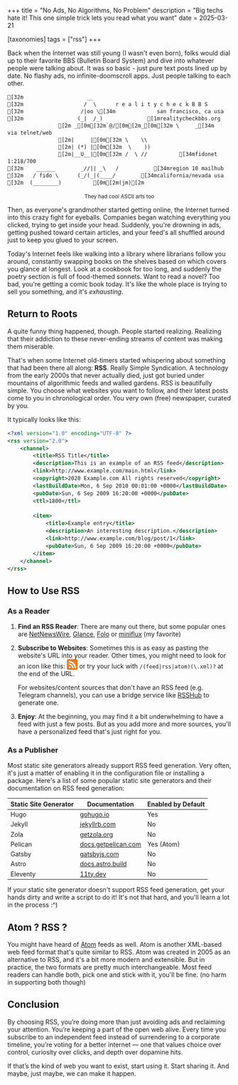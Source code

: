 +++
title = "No Ads, No Algorithms, No Problem"
description = "Big techs hate it! This one simple trick lets you read what you want"
date = 2025-03-21

[taxonomies]
tags = ["rss"]
+++

Back when the Internet was still young (I wasn't even born), folks would dial up to their favorite BBS (Bulletin Board System) and dive into whatever people were talking about.
It was so basic - just pure text posts lined up by date. No flashy ads, no infinite-doomscroll apps.
Just people talking to each other.

```ansi,center
[32m                    __
[32m                   /  \      r e a l i t y c h e c k B B S
[32m                  /|oo \[34m             san francisco, ca usa
[32m                 (_|  /_)              [1mrealitycheckbbs.org
                [2m _[0m[32m`@/[0m[2m_[0m[32m \     _[34m              via telnet/web
                [2m|     |[0m[32m \    \\
                [2m| (*) |[0m[32m  \    ))
                [2m|__U__|[0m[32m /  \ //          [34mfidonet 1:218/700
[32m    ______        _//|| _\   /           [34mregion 10 mailhub
[32m   / fido \      (_/(_|(____/        [34mcalifornia/nevada usa
[32m  (________)          [0m[2m(jm)[2m
```

<p align="center"><small>They had cool ASCII arts too </small></p>

Then, as everyone's grandmother started getting online, the Internet turned into this crazy fight for eyeballs. Companies began watching everything you clicked, trying to get inside your head. Suddenly, you're drowning in ads, getting pushed toward certain articles, and your feed's all shuffled around just to keep you glued to your screen.

Today's Internet feels like walking into a library where librarians follow you around, constantly swapping books on the shelves based on which covers you glance at longest. Look at a cookbook for too long, and suddenly the poetry section is full of food-themed sonnets. Want to read a novel? Too bad, you're getting a comic book today. It's like the whole place is trying to sell you something, and it's _exhausting_.

## Return to Roots

A quite funny thing happened, though. People started realizing. Realizing that their addiction to these never-ending streams of content was making them miserable.

That's when some Internet old-timers started whispering about something that had been there all along: **RSS**. Really Simple Syndication. A technology from the early 2000s that never actually died, just got buried under mountains of algorithmic feeds and walled gardens.
RSS is beautifully simple. You choose what websites you want to follow, and their latest posts come to you in chronological order. You very own (free) newspaper, curated by you.

It typically looks like this:

```xml
<?xml version="1.0" encoding="UTF-8" ?>
<rss version="2.0">
    <channel>
        <title>RSS Title</title>
        <description>This is an example of an RSS feed</description>
        <link>http://www.example.com/main.html</link>
        <copyright>2020 Example.com All rights reserved</copyright>
        <lastBuildDate>Mon, 6 Sep 2010 00:01:00 +0000</lastBuildDate>
        <pubDate>Sun, 6 Sep 2009 16:20:00 +0000</pubDate>
        <ttl>1800</ttl>

        <item>
            <title>Example entry</title>
            <description>An interesting description.</description>
            <link>http://www.example.com/blog/post/1</link>
            <pubDate>Sun, 6 Sep 2009 16:20:00 +0000</pubDate>
        </item>
    </channel>
</rss>
```

## How to Use RSS

### As a Reader

1. **Find an RSS Reader**: There are many out there, but some popular ones are [NetNewsWire](https://ranchero.com/netnewswire/), [Glance](https://github.com/glanceapp/glance), [Folo](https://folo.is/) or [miniflux](https://miniflux.app/) (my favorite)
2. **Subscribe to Websites**: Sometimes this is as easy as pasting the website's URL into your reader. Other times, you might need to look for an icon like this: <img alt="RSS icon" src="images/rss.png" style="width: 1.5rem; height: 1.5rem; border-radius: 0px; display: inline-block; vertical-align: text-bottom;"> or try your luck with `/(feed|rss|atom)(\.xml)?` at the end of the URL.

   For websites/content sources that don't have an RSS feed (e.g. Telegram channels), you can use a bridge service like [RSSHub](https://docs.rsshub.app/) to generate one.

3. **Enjoy**: At the beginning, you may find it a bit underwhelming to have a feed with just a few posts. But as you add more and more sources, you'll have a personalized feed that's just right for you.

### As a Publisher

Most static site generators already support RSS feed generation. Very often, it's just a matter of enabling it in the configuration file or installing a package. Here's a list of some popular static site generators and their documentation on RSS feed generation:

| Static Site Generator | Documentation                                                                                   | Enabled by Default |
| --------------------- | ----------------------------------------------------------------------------------------------- | ------------------ |
| Hugo                  | [gohugo.io](https://gohugo.io/templates/rss/)                                                   | Yes                |
| Jekyll                | [jekyllrb.com](https://jekyllrb.com/tutorials/convert-site-to-jekyll/#10-rss-feed)              | No                 |
| Zola                  | [getzola.org](https://www.getzola.org/documentation/templates/feeds/)                           | No                 |
| Pelican               | [docs.getpelican.com](https://docs.getpelican.com/en/stable/settings.html#feed-settings)        | Yes (Atom)         |
| Gatsby                | [gatsbyjs.com](https://www.gatsbyjs.com/docs/how-to/adding-common-features/adding-an-rss-feed/) | No                 |
| Astro                 | [docs.astro.build](https://docs.astro.build/en/recipes/rss/)                                    | No                 |
| Eleventy              | [11ty.dev](https://www.11ty.dev/docs/plugins/rss/)                                              | No                 |

If your static site generator doesn't support RSS feed generation, get your hands dirty and write a script to do it! It's not that hard, and you'll learn a lot in the process :^)

## Atom ? RSS ?

You might have heard of [Atom](https://en.wikipedia.org/wiki/Atom_(web_standard)) feeds as well. Atom is another XML-based web feed format that's quite similar to RSS. Atom was created in 2005 as an alternative to RSS, and it's a bit more modern and extensible. But in practice, the two formats are pretty much interchangeable. Most feed readers can handle both, pick one and stick with it, you'll be fine. (no harm in supporting both though)

## Conclusion

By choosing RSS, you’re doing more than just avoiding ads and reclaiming your attention. You’re keeping a part of the open web alive. Every time you subscribe to an independent feed instead of surrendering to a corporate timeline, you’re voting for a better internet — one that values choice over control, curiosity over clicks, and depth over dopamine hits.

If that’s the kind of web you want to exist, start using it. Start sharing it. And maybe, just maybe, we can make it happen.
